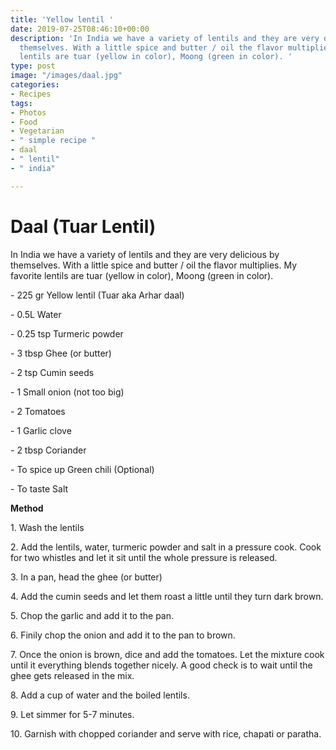 ```yaml
---
title: 'Yellow lentil '
date: 2019-07-25T08:46:10+00:00
description: 'In India we have a variety of lentils and they are very delicious by
  themselves. With a little spice and butter / oil the flavor multiplies. My favorite
  lentils are tuar (yellow in color), Moong (green in color). '
type: post
image: "/images/daal.jpg"
categories:
- Recipes
tags:
- Photos
- Food
- Vegetarian
- " simple recipe "
- daal
- " lentil"
- " india"

---
```

# Daal (Tuar Lentil) 

In India we have a variety of lentils and they are very delicious by themselves. With a little spice and butter / oil the flavor multiplies. My favorite lentils are tuar (yellow in color), Moong (green in color). 

\- 225 gr Yellow lentil (Tuar aka Arhar daal)

\- 0.5L Water

\- 0.25 tsp Turmeric powder

\- 3 tbsp Ghee (or butter)

\- 2 tsp Cumin seeds

\- 1 Small onion (not too big)

\- 2 Tomatoes

\- 1 Garlic clove

\- 2 tbsp Coriander

\- To spice up Green chili (Optional)

\- To taste Salt  
  
**Method**

1\. Wash the lentils

2\. Add the lentils, water, turmeric powder and salt in a pressure cook. Cook for two whistles and let it sit until the whole pressure is released.

3\. In a pan, head the ghee (or butter)

4\. Add the cumin seeds and let them roast a little until they turn dark brown.

5\. Chop the garlic and add it to the pan.

6\. Finily chop the onion and add it to the pan to brown.

7\. Once the onion is brown, dice and add the tomatoes. Let the mixture cook until it everything blends together nicely. A good check is to wait until the ghee gets released in the mix.

8\. Add a cup of water and the boiled lentils.

9\. Let simmer for 5-7 minutes.

10\. Garnish with chopped coriander and serve with rice, chapati or paratha.